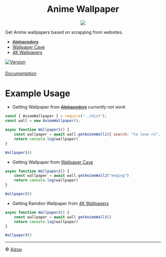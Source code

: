<h1 align="center">Anime Wallpaper</h1>
<p align="center"> 
    <img src="https://i.imgur.com/DeP0Nlv.jpeg">
</p>

Get Anime wallpapers based on scrapping from websites.
* ~~[Alphacoders](https://alphacoders.com)~~
* [Wallpaper Cave](https://wallpapercave.com)
* [4K Wallpapers](https://free4kwallpapers.com/)

[![Version](https://nodei.co/npm/anime-wallpaper.png?compact=true)](https://nodei.co/npm/anime-wallpaper)
###### [Documentation](https://iseizuu.github.io/anime-wallpaper/)

# Example Usage
 - Getting Wallpaper from ~~[Alphacoders](https://alphacoders.com)~~ _currently not work_

```js
const { AnimeWallpaper } = require("../dist");
const wall = new AnimeWallpaper();

async function Wallpaper1() {
    const wallpaper = await wall.getAnimeWall1({ search: "to love ru", page: 1 })
    return console.log(wallpaper)
}

Wallpaper1()
```

- Getting Wallpaper from [Wallpaper Cave](https://wallpapercave.com)

```js
async function Wallpaper2() {
    const wallpaper = await wall.getAnimeWall2("keqing")
    return console.log(wallpaper)
}

Wallpaper2()
```

- Getting Ramdon Wallpaper from [4K Wallpapers](https://free4kwallpapers.com/)

```js
async function Wallpaper3() {
    const wallpaper = await wall.getAnimeWall3()
    return console.log(wallpaper)
}

Wallpaper3()
```

<hr>

© [Aizuu](https://github.com/iseizuu)
